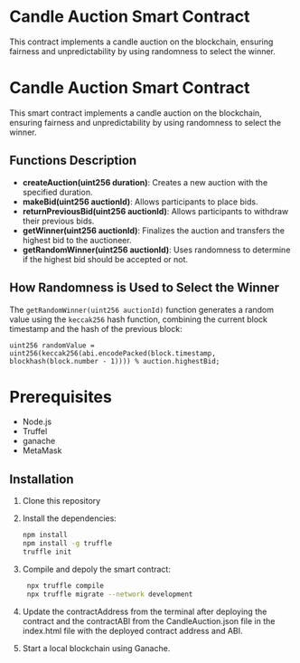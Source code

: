 # Candle Auction Smart Contract

This contract implements a candle auction on the blockchain, ensuring fairness and unpredictability by using randomness to select the winner.

# Candle Auction Smart Contract

This smart contract implements a candle auction on the blockchain, ensuring fairness and unpredictability by using randomness to select the winner.

## Functions Description

- **createAuction(uint256 duration)**: Creates a new auction with the specified duration.
- **makeBid(uint256 auctionId)**: Allows participants to place bids.
- **returnPreviousBid(uint256 auctionId)**: Allows participants to withdraw their previous bids.
- **getWinner(uint256 auctionId)**: Finalizes the auction and transfers the highest bid to the auctioneer.
- **getRandomWinner(uint256 auctionId)**: Uses randomness to determine if the highest bid should be accepted or not.

## How Randomness is Used to Select the Winner

The `getRandomWinner(uint256 auctionId)` function generates a random value using the `keccak256` hash function, combining the current block timestamp and the hash of the previous block:
```solidity
uint256 randomValue = uint256(keccak256(abi.encodePacked(block.timestamp, blockhash(block.number - 1)))) % auction.highestBid;
```

# Prerequisites

- Node.js
- Truffel
- ganache
- MetaMask


## Installation

1. Clone this repository

2. Install the dependencies:
   ```bash
   npm install
   npm install -g truffle
   truffle init
   ```
   
3. Compile and depoly the smart contract:
   ```bash
    npx truffle compile
    npx truffle migrate --network development
   ```
   
4. Update the contractAddress from the terminal after deploying the contract and the contractABI from the CandleAuction.json file in the index.html file with the deployed contract address and ABI.

6. Start a local blockchain using Ganache.

